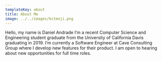 ```yaml
---
templateKey: about
title: About Me
image: ../../images/bitmoji.png
---
```


Hello, my name is Daniel Andrade I’m a recent Computer Science and Engineering student graduate from the University of California Davis graduating in 2019. I’m currently a Software Engineer at Cave Consulting Group where I develop new features for their product. I am open to hearing about new opportunities for full time roles.

